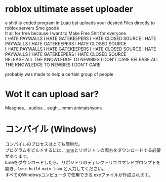 # roblox ultimate asset uploader
a shittily coded program in Luaü tjat uploads your desired Files directly to roblox servers
Smo goodé<br>
It all for free because I want to Make Free Shit for everyone<br>
I HATE PAYWALLS I HATE GATEKEEPERS I HATE CLOSED SOURCE I HATE PAYWALLS I HATE GATEKEEPERS I HATE CLOSED SOURCE<br>
I HATE PAYWALLS I HATE GATEKEEPERS I HATE CLOSED SOURCE I HATE PAYWALLS I HATE GATEKEEPERS I HATE CLOSED SOURCE<br>
RELEASE ALL THE KNOWLEDGE TO NEWBIES I DON'T CARE RELEASE ALL THE KNOWLEDGE TO NEWBIES I DON'T CARE

probably was made to help a certain group of people
# Wot it can upload sar?
Mesghes... audios... eugh...mmm animaishyons
# コンパイル (Windows)
コンパイルのプロセスはとても簡単だ。<br>
プログラムをビルドするには、[lune](https://github.com/lune-org/lune)とリポジトリの両方をダウンロードする必要があります。<br>
luneをダウンロードしたら、リポジトリのディレクトリでコマンドプロンプトを開き、`lune build main.luau` と入力してください。<br>
すべてのWindowsコンピュータで使用できる.exeファイルが作成されます。
